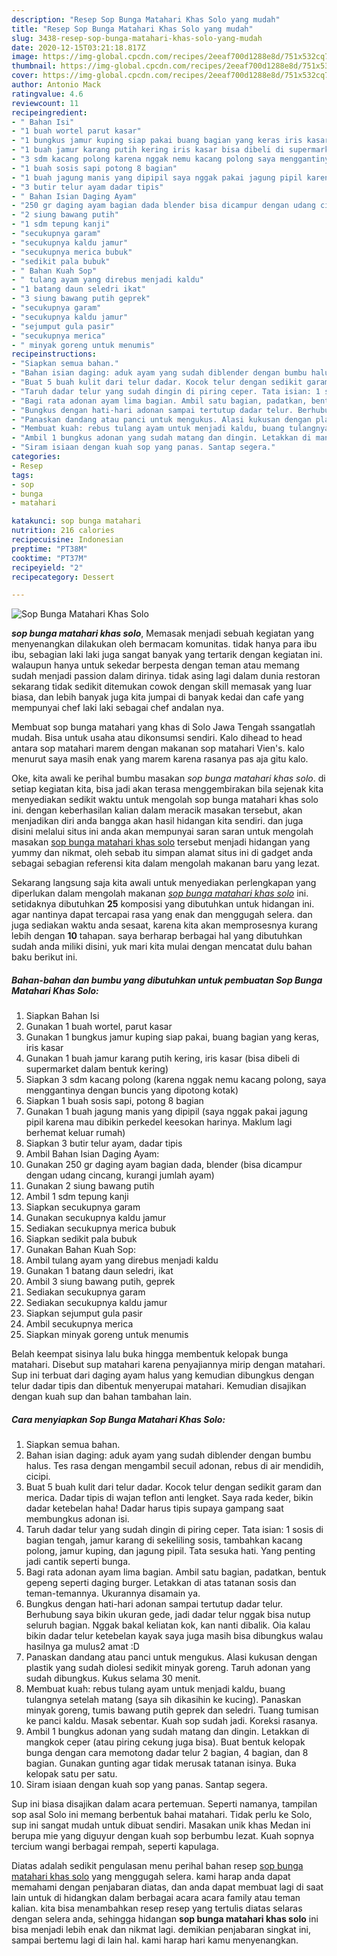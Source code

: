 ```yaml
---
description: "Resep Sop Bunga Matahari Khas Solo yang mudah"
title: "Resep Sop Bunga Matahari Khas Solo yang mudah"
slug: 3438-resep-sop-bunga-matahari-khas-solo-yang-mudah
date: 2020-12-15T03:21:18.817Z
image: https://img-global.cpcdn.com/recipes/2eeaf700d1288e8d/751x532cq70/sop-bunga-matahari-khas-solo-foto-resep-utama.jpg
thumbnail: https://img-global.cpcdn.com/recipes/2eeaf700d1288e8d/751x532cq70/sop-bunga-matahari-khas-solo-foto-resep-utama.jpg
cover: https://img-global.cpcdn.com/recipes/2eeaf700d1288e8d/751x532cq70/sop-bunga-matahari-khas-solo-foto-resep-utama.jpg
author: Antonio Mack
ratingvalue: 4.6
reviewcount: 11
recipeingredient:
- " Bahan Isi"
- "1 buah wortel parut kasar"
- "1 bungkus jamur kuping siap pakai buang bagian yang keras iris kasar"
- "1 buah jamur karang putih kering iris kasar bisa dibeli di supermarket dalam bentuk kering"
- "3 sdm kacang polong karena nggak nemu kacang polong saya menggantinya dengan buncis yang dipotong kotak"
- "1 buah sosis sapi potong 8 bagian"
- "1 buah jagung manis yang dipipil saya nggak pakai jagung pipil karena mau dibikin perkedel keesokan harinya Maklum lagi berhemat keluar rumah"
- "3 butir telur ayam dadar tipis"
- " Bahan Isian Daging Ayam"
- "250 gr daging ayam bagian dada blender bisa dicampur dengan udang cincang kurangi jumlah ayam"
- "2 siung bawang putih"
- "1 sdm tepung kanji"
- "secukupnya garam"
- "secukupnya kaldu jamur"
- "secukupnya merica bubuk"
- "sedikit pala bubuk"
- " Bahan Kuah Sop"
- " tulang ayam yang direbus menjadi kaldu"
- "1 batang daun seledri ikat"
- "3 siung bawang putih geprek"
- "secukupnya garam"
- "secukupnya kaldu jamur"
- "sejumput gula pasir"
- "secukupnya merica"
- " minyak goreng untuk menumis"
recipeinstructions:
- "Siapkan semua bahan."
- "Bahan isian daging: aduk ayam yang sudah diblender dengan bumbu halus. Tes rasa dengan mengambil secuil adonan, rebus di air mendidih, cicipi."
- "Buat 5 buah kulit dari telur dadar. Kocok telur dengan sedikit garam dan merica. Dadar tipis di wajan teflon anti lengket. Saya rada keder, bikin dadar ketebelan haha! Dadar harus tipis supaya gampang saat membungkus adonan isi."
- "Taruh dadar telur yang sudah dingin di piring ceper. Tata isian: 1 sosis di bagian tengah, jamur karang di sekeliling sosis, tambahkan kacang polong, jamur kuping, dan jagung pipil. Tata sesuka hati. Yang penting jadi cantik seperti bunga."
- "Bagi rata adonan ayam lima bagian. Ambil satu bagian, padatkan, bentuk gepeng seperti daging burger. Letakkan di atas tatanan sosis dan teman-temannya. Ukurannya disamain ya."
- "Bungkus dengan hati-hari adonan sampai tertutup dadar telur. Berhubung saya bikin ukuran gede, jadi dadar telur nggak bisa nutup seluruh bagian. Nggak bakal keliatan kok, kan nanti dibalik. Oia kalau bikin dadar telur ketebelan kayak saya juga masih bisa dibungkus walau hasilnya ga mulus2 amat :D"
- "Panaskan dandang atau panci untuk mengukus. Alasi kukusan dengan plastik yang sudah diolesi sedikit minyak goreng. Taruh adonan yang sudah dibungkus. Kukus selama 30 menit."
- "Membuat kuah: rebus tulang ayam untuk menjadi kaldu, buang tulangnya setelah matang (saya sih dikasihin ke kucing). Panaskan minyak goreng, tumis bawang putih geprek dan seledri. Tuang tumisan ke panci kaldu. Masak sebentar. Kuah sop sudah jadi. Koreksi rasanya."
- "Ambil 1 bungkus adonan yang sudah matang dan dingin. Letakkan di mangkok ceper (atau piring cekung juga bisa). Buat bentuk kelopak bunga dengan cara memotong dadar telur 2 bagian, 4 bagian, dan 8 bagian. Gunakan gunting agar tidak merusak tatanan isinya. Buka kelopak satu per satu."
- "Siram isiaan dengan kuah sop yang panas. Santap segera."
categories:
- Resep
tags:
- sop
- bunga
- matahari

katakunci: sop bunga matahari 
nutrition: 216 calories
recipecuisine: Indonesian
preptime: "PT38M"
cooktime: "PT37M"
recipeyield: "2"
recipecategory: Dessert

---
```



![Sop Bunga Matahari Khas Solo](https://img-global.cpcdn.com/recipes/2eeaf700d1288e8d/751x532cq70/sop-bunga-matahari-khas-solo-foto-resep-utama.jpg)

<b><i>sop bunga matahari khas solo</i></b>, Memasak menjadi sebuah kegiatan yang menyenangkan dilakukan oleh bermacam komunitas. tidak hanya para ibu ibu, sebagian laki laki juga sangat banyak yang tertarik dengan kegiatan ini. walaupun hanya untuk sekedar berpesta dengan teman atau memang sudah menjadi passion dalam dirinya. tidak asing lagi dalam dunia restoran sekarang tidak sedikit ditemukan cowok dengan skill memasak yang luar biasa, dan lebih banyak juga kita jumpai di banyak kedai dan cafe yang mempunyai chef laki laki sebagai chef andalan nya.

Membuat sop bunga matahari yang khas di Solo Jawa Tengah ssangatlah mudah. Bisa untuk usaha atau dikonsumsi sendiri. Kalo dihead to head antara sop matahari marem dengan makanan sop matahari Vien&#39;s. kalo menurut saya masih enak yang marem karena rasanya pas aja gitu kalo.

Oke, kita awali ke perihal bumbu masakan <i>sop bunga matahari khas solo</i>. di setiap kegiatan kita, bisa jadi akan terasa menggembirakan bila sejenak kita menyediakan sedikit waktu untuk mengolah sop bunga matahari khas solo ini. dengan keberhasilan kalian dalam meracik masakan tersebut, akan menjadikan diri anda bangga akan hasil hidangan kita sendiri. dan juga disini melalui situs ini anda akan mempunyai saran saran untuk mengolah masakan <u>sop bunga matahari khas solo</u> tersebut menjadi hidangan yang yummy dan nikmat, oleh sebab itu simpan alamat situs ini di gadget anda sebagai sebagian referensi kita dalam mengolah makanan baru yang lezat.


Sekarang langsung saja kita awali untuk menyediakan perlengkapan yang diperlukan dalam mengolah makanan <u><i>sop bunga matahari khas solo</i></u> ini. setidaknya dibutuhkan <b>25</b> komposisi yang dibutuhkan untuk hidangan ini. agar nantinya dapat tercapai rasa yang enak dan menggugah selera. dan juga sediakan waktu anda sesaat, karena kita akan memprosesnya kurang lebih dengan <b>10</b> tahapan. saya berharap berbagai hal yang dibutuhkan sudah anda miliki disini, yuk mari kita mulai dengan mencatat dulu bahan baku berikut ini.

<!--inarticleads1-->

##### Bahan-bahan dan bumbu yang dibutuhkan untuk pembuatan Sop Bunga Matahari Khas Solo:

1. Siapkan  Bahan Isi
1. Gunakan 1 buah wortel, parut kasar
1. Gunakan 1 bungkus jamur kuping siap pakai, buang bagian yang keras, iris kasar
1. Gunakan 1 buah jamur karang putih kering, iris kasar (bisa dibeli di supermarket dalam bentuk kering)
1. Siapkan 3 sdm kacang polong (karena nggak nemu kacang polong, saya menggantinya dengan buncis yang dipotong kotak)
1. Siapkan 1 buah sosis sapi, potong 8 bagian
1. Gunakan 1 buah jagung manis yang dipipil (saya nggak pakai jagung pipil karena mau dibikin perkedel keesokan harinya. Maklum lagi berhemat keluar rumah)
1. Siapkan 3 butir telur ayam, dadar tipis
1. Ambil  Bahan Isian Daging Ayam:
1. Gunakan 250 gr daging ayam bagian dada, blender (bisa dicampur dengan udang cincang, kurangi jumlah ayam)
1. Gunakan 2 siung bawang putih
1. Ambil 1 sdm tepung kanji
1. Siapkan secukupnya garam
1. Gunakan secukupnya kaldu jamur
1. Sediakan secukupnya merica bubuk
1. Siapkan sedikit pala bubuk
1. Gunakan  Bahan Kuah Sop:
1. Ambil  tulang ayam yang direbus menjadi kaldu
1. Gunakan 1 batang daun seledri, ikat
1. Ambil 3 siung bawang putih, geprek
1. Sediakan secukupnya garam
1. Sediakan secukupnya kaldu jamur
1. Siapkan sejumput gula pasir
1. Ambil secukupnya merica
1. Siapkan  minyak goreng untuk menumis


Belah keempat sisinya lalu buka hingga membentuk kelopak bunga matahari. Disebut sup matahari karena penyajiannya mirip dengan matahari. Sup ini terbuat dari daging ayam halus yang kemudian dibungkus dengan telur dadar tipis dan dibentuk menyerupai matahari. Kemudian disajikan dengan kuah sup dan bahan tambahan lain. 

<!--inarticleads2-->

##### Cara menyiapkan Sop Bunga Matahari Khas Solo:

1. Siapkan semua bahan.
1. Bahan isian daging: aduk ayam yang sudah diblender dengan bumbu halus. Tes rasa dengan mengambil secuil adonan, rebus di air mendidih, cicipi.
1. Buat 5 buah kulit dari telur dadar. Kocok telur dengan sedikit garam dan merica. Dadar tipis di wajan teflon anti lengket. Saya rada keder, bikin dadar ketebelan haha! Dadar harus tipis supaya gampang saat membungkus adonan isi.
1. Taruh dadar telur yang sudah dingin di piring ceper. Tata isian: 1 sosis di bagian tengah, jamur karang di sekeliling sosis, tambahkan kacang polong, jamur kuping, dan jagung pipil. Tata sesuka hati. Yang penting jadi cantik seperti bunga.
1. Bagi rata adonan ayam lima bagian. Ambil satu bagian, padatkan, bentuk gepeng seperti daging burger. Letakkan di atas tatanan sosis dan teman-temannya. Ukurannya disamain ya.
1. Bungkus dengan hati-hari adonan sampai tertutup dadar telur. Berhubung saya bikin ukuran gede, jadi dadar telur nggak bisa nutup seluruh bagian. Nggak bakal keliatan kok, kan nanti dibalik. Oia kalau bikin dadar telur ketebelan kayak saya juga masih bisa dibungkus walau hasilnya ga mulus2 amat :D
1. Panaskan dandang atau panci untuk mengukus. Alasi kukusan dengan plastik yang sudah diolesi sedikit minyak goreng. Taruh adonan yang sudah dibungkus. Kukus selama 30 menit.
1. Membuat kuah: rebus tulang ayam untuk menjadi kaldu, buang tulangnya setelah matang (saya sih dikasihin ke kucing). Panaskan minyak goreng, tumis bawang putih geprek dan seledri. Tuang tumisan ke panci kaldu. Masak sebentar. Kuah sop sudah jadi. Koreksi rasanya.
1. Ambil 1 bungkus adonan yang sudah matang dan dingin. Letakkan di mangkok ceper (atau piring cekung juga bisa). Buat bentuk kelopak bunga dengan cara memotong dadar telur 2 bagian, 4 bagian, dan 8 bagian. Gunakan gunting agar tidak merusak tatanan isinya. Buka kelopak satu per satu.
1. Siram isiaan dengan kuah sop yang panas. Santap segera.


Sup ini biasa disajikan dalam acara pertemuan. Seperti namanya, tampilan sop asal Solo ini memang berbentuk bahai matahari. Tidak perlu ke Solo, sup ini sangat mudah untuk dibuat sendiri. Masakan unik khas Medan ini berupa mie yang diguyur dengan kuah sop berbumbu lezat. Kuah sopnya tercium wangi berbagai rempah, seperti kapulaga. 

Diatas adalah sedikit pengulasan menu perihal bahan resep <u>sop bunga matahari khas solo</u> yang menggugah selera. kami harap anda dapat memahami dengan penjabaran diatas, dan anda dapat membuat lagi di saat lain untuk di hidangkan dalam berbagai acara acara family atau teman kalian. kita bisa menambahkan resep resep yang tertulis diatas selaras dengan selera anda, sehingga hidangan <b>sop bunga matahari khas solo</b> ini bisa menjadi lebih enak dan nikmat lagi. demikian penjabaran singkat ini, sampai bertemu lagi di lain hal. kami harap hari kamu menyenangkan.
